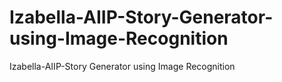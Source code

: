 # Izabella-AIIP-Story-Generator-using-Image-Recognition
Izabella-AIIP-Story Generator using Image Recognition
